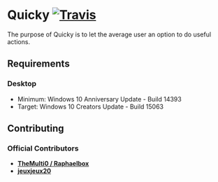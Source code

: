 # Quicky [![Travis](https://img.shields.io/travis/rust-lang/rust.svg)]()

The purpose of Quicky is to let the average user an option to do useful actions.  

## Requirements
### Desktop
* Minimum: Windows 10 Anniversary Update - Build 14393
* Target: Windows 10 Creators Update - Build 15063  

## Contributing
### Official Contributors
* [**TheMulti0 / Raphaelbox**](https://github.com/TheMulti0)
* [**jeuxjeux20**](https://github.com/jeuxjeux20)
